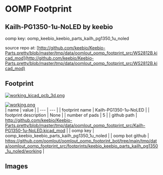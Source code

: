# OOMP Footprint  
## Kailh-PG1350-1u-NoLED  by keebio  
  
oomp key: oomp_keebio_keebio_parts_kailh_pg1350_1u_noled  
  
source repo at: [http://github.com/keebio/Keebio-Parts.pretty/blob/master/tmp/data/oomlout_oomp_footprint_src/WS2812B.kicad_mod](http://github.com/keebio/Keebio-Parts.pretty/blob/master/tmp/data/oomlout_oomp_footprint_src/WS2812B.kicad_mod)  
## Footprint  
  
[![working_kicad_pcb_3d.png](working_kicad_pcb_3d_600.png)](working_kicad_pcb_3d.png)  
  
[![working.png](working_600.png)](working.png)  
| name | value | 
| --- | --- | 
| footprint name | Kailh-PG1350-1u-NoLED | 
| footprint description | None | 
| number of pads | 5 | 
| github path | http://github.com/keebio/Keebio-Parts.pretty/blob/master/tmp/data/oomlout_oomp_footprint_src/Kailh-PG1350-1u-NoLED.kicad_mod | 
| oomp key | oomp_keebio_keebio_parts_kailh_pg1350_1u_noled | 
| oomp bot github | https://github.com/oomlout/oomlout_oomp_footprint_bot/tree/main/tmp/data/oomlout_oomp_footprint_src/footprints/keebio_keebio_parts_kailh_pg1350_1u_noled/working | 
## Images  
